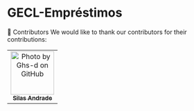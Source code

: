 # GECL-Empréstimos

🤝 Contributors
We would like to thank our contributors for their contributions:

<table> <tr> <td align="center"> <a href="https://github.com/Ghs-d" title="Front-End Developer"> <img src="https://avatars.githubusercontent.com/u/186340489" width="100px;" alt="Photo by Ghs-d on GitHub"/><br> <sub> <b>Silas Andrade</b> </sub> </a> </td> </tr> </table>

